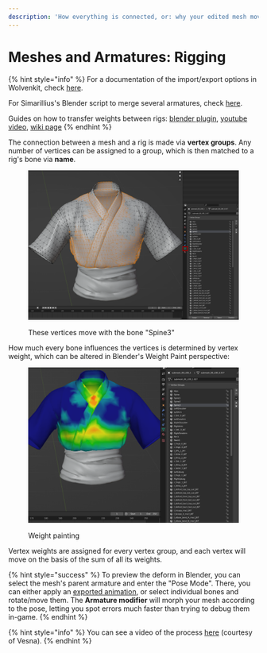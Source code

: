 ```yaml
---
description: 'How everything is connected, or: why your edited mesh moves weirdly'
---
```


# Meshes and Armatures: Rigging

{% hint style="info" %}
For a documentation of the import/export options in Wolvenkit, check [here](https://wiki.redmodding.org/wolvenkit/wolvenkit-app/editor/import-export/models#choosing-rigs-correctly).&#x20;

For Simarillius's Blender script to merge several armatures, check [here](https://github.com/Simarilius-uk/CP2077\_BlenderScripts/blob/main/Merge\_rigs.py).

Guides on how to transfer weights between rigs: [blender plugin](../modding-tools/wolvenkit-blender-io-suite/#transfer-vertex-weights), [youtube video](https://www.youtube.com/watch?v=bR\_Vke\_\_voU), [wiki page](../../modding-guides/npcs/custom-facial-piercings-prc-framework.md#weight-painting)&#x20;
{% endhint %}

The connection between a mesh and a rig is made via **vertex groups**. Any number of vertices can be assigned to a group, which is then matched to a rig's bone via **name**.

<figure><img src="../../.gitbook/assets/rigging_meshes_vertex_groups.png" alt=""><figcaption><p>These vertices move with the bone "Spine3"</p></figcaption></figure>

How much every bone influences the vertices is determined by vertex weight, which can be altered in Blender's Weight Paint perspective:

<figure><img src="../../.gitbook/assets/rigging_meshes_vertex_weights.png" alt=""><figcaption><p>Weight painting</p></figcaption></figure>

Vertex weights are assigned for every vertex group, and each vertex will move on the basis of the sum of all its weights.&#x20;

{% hint style="success" %}
To preview the deform in Blender, you can select the mesh's parent armature and enter the "Pose Mode". There, you can either apply an [exported animation](https://wiki.redmodding.org/wolvenkit/guides/modding-community/exporting-to-blender/exporting-rigs-and-anims), or select individual bones and rotate/move them. The **Armature modifier** will morph your mesh according to the pose, letting you spot errors much faster than trying to debug them in-game.
{% endhint %}

{% hint style="info" %}
You can see a video of the process [here](../../modding-guides/npcs/) (courtesy of Vesna).&#x20;
{% endhint %}
